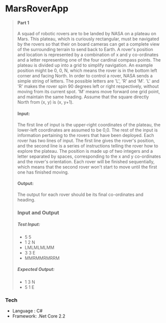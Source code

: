 
# MarsRoverApp

> #### Part 1 
>A squad of robotic rovers are to be landed by NASA on a plateau on Mars. This plateau, which is curiously rectangular, must be navigated by the rovers so that   their on board cameras can get a complete view of the surrounding terrain to send  back to Earth. 
A rover's position and location is represented by a combination of x and y co-ordinates and a letter representing one of the four cardinal compass points. The plateau is divided up into a grid to simplify navigation. An example position might be 0, 0, N, which means the rover is in the bottom left corner and facing North. 
In order to control a rover, NASA sends a simple string of letters. The possible letters are 'L', 'R' and 'M'. 'L' and 'R' makes the rover spin 90 degrees left or right respectively, without moving from its current spot. 'M' means move forward one grid point, and maintain the same heading. 
Assume that the square directly North from (x, y) is (x, y+1). 
>
>#### Input: 
>The first line of input is the upper-right coordinates of the plateau, the lower-left coordinates are assumed to be 0,0. 
The rest of the input is information pertaining to the rovers that have been deployed. Each rover has two lines of input. The first line gives the rover's position, and the second line is a series of instructions telling the rover how to explore the plateau. 
The position is made up of two integers and a letter separated by spaces, corresponding to the x and y co-ordinates and the rover's orientation. 
Each rover will be finished sequentially, which means that the second rover won't start to move until the first one has finished moving.
>
>#### Output:
>The output for each rover should be its final co-ordinates and heading. 
>
>### Input and Output 
>##### Test Input:
>* 5 5 
>* 1 2 N
>* LMLMLMLMM 
>* 3 3 E
>* MMRMMRMRRM 
>##### Expected Output: 
>* 1 3 N 
>* 5 1 E 

### Tech

* Language : C#
* Framework: .Net Core 2.2

